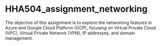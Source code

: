 # HHA504_assignment_networking
The objective of this assignment is to explore the networking features in Azure and Google Cloud Platform (GCP), focusing on Virtual Private Cloud (VPC), Virtual Private Network (VPN), IP addresses, and domain management. 
